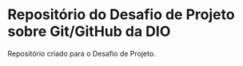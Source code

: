 # Repositório do Desafio de Projeto sobre Git/GitHub da DIO

Repositório criado para o Desafio de Projeto.
